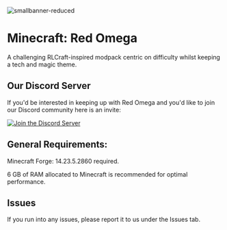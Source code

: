 ![smallbanner-reduced](https://github.com/user-attachments/assets/a4cf40e4-5873-4b62-a56d-f591ceea2e77)

# Minecraft: Red Omega

A challenging RLCraft-inspired modpack centric on difficulty whilst keeping a tech and magic theme.

## Our Discord Server

If you'd be interested in keeping up with Red Omega and you'd like to join our Discord community here is an invite:

[![Join the Discord Server](https://discordapp.com/api/guilds/622259832506023986/widget.png?style=banner4)](https://discord.gg/QeJ7eDeYD8)

## General Requirements:

Minecraft Forge: 14.23.5.2860 required.

6 GB of RAM allocated to Minecraft is recommended for optimal performance.

## Issues

If you run into any issues, please report it to us under the Issues tab.
